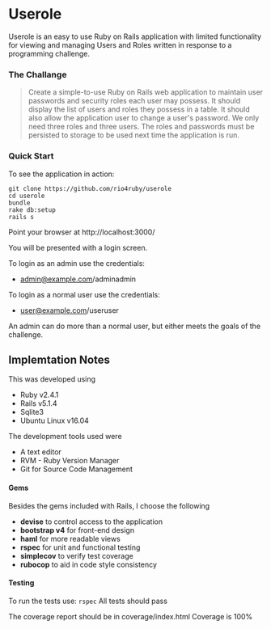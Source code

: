 # Userole

Userole is an easy to use Ruby on Rails application with limited functionality for viewing and managing
Users and Roles written in response to a programming challenge.

### The Challange

> Create a simple-to-use Ruby on Rails web application to maintain user passwords and security roles each user may possess.
> It should display the list of users and roles they possess in a table.
> It should also allow the application user to change a user's password.
> We only need three roles and three users.
> The roles and passwords must be persisted to storage to be used next time the application is run.

### Quick Start

To see the application in action:

    git clone https://github.com/rio4ruby/userole
    cd userole
    bundle
    rake db:setup
    rails s

Point your browser at http://localhost:3000/

You will be presented with a login screen.

To login as an admin use the credentials:
* admin@example.com/adminadmin

To login as a normal user use the credentials:
* user@example.com/useruser

An admin can do more than a normal user, but either meets the goals of the challenge.

## Implemtation Notes

This was developed using
* Ruby v2.4.1
* Rails v5.1.4
* Sqlite3
* Ubuntu Linux v16.04

The development tools used were
* A text editor
* RVM - Ruby Version Manager
* Git for Source Code Management

#### Gems

Besides the gems included with Rails, I choose the following

* **devise** to control access to the application
* **bootstrap v4** for front-end design
* **haml** for more readable views
* **rspec** for unit and functional testing
* **simplecov** to verify test coverage
* **rubocop** to aid in code style consistency

#### Testing

To run the tests use:
`rspec`
All tests should pass

The coverage report should be in
coverage/index.html
Coverage is 100%



